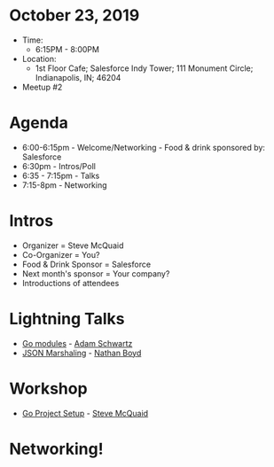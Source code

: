 # October 23, 2019

* Time: 
  * 6:15PM - 8:00PM
* Location: 
  * 1st Floor Cafe; Salesforce Indy Tower; 111 Monument Circle; Indianapolis, IN; 46204
* Meetup #2

# Agenda
* 6:00-6:15pm - Welcome/Networking - Food & drink sponsored by: Salesforce
* 6:30pm - Intros/Poll
* 6:35 - 7:15pm - Talks
* 7:15-8pm - Networking

# Intros
- Organizer = Steve McQuaid
- Co-Organizer = You?
- Food & Drink Sponsor = Salesforce
- Next month's sponsor = Your company?
- Introductions of attendees

# Lightning Talks
- [Go modules](../presentations/) - [Adam Schwartz](https://github.com/anschwa)
- [JSON Marshaling](../presentations/) - [Nathan Boyd](https://github.com/nathan-boyd)

# Workshop
- [Go Project Setup](../presentations/2019-10-23-workshop/) - [Steve McQuaid](https://github.com/stevemcquaid)

# Networking!
